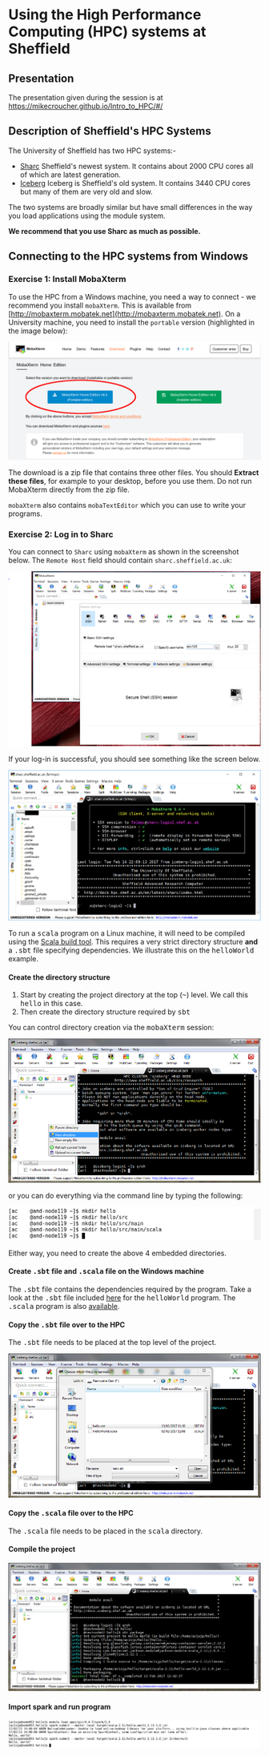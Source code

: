 # Using the High Performance Computing (HPC) systems at Sheffield

## Presentation

The presentation given during the session is at https://mikecroucher.github.io/Intro_to_HPC/#/

## Description of Sheffield's HPC Systems

The University of Sheffield has two HPC systems:-

* [Sharc](http://docs.hpc.shef.ac.uk/en/latest/sharc/) Sheffield's newest system. It contains about 2000 CPU cores all of which are latest generation.
* [Iceberg](http://docs.hpc.shef.ac.uk/en/latest/iceberg/) Iceberg is Sheffield's old system. It contains 3440 CPU cores but many of them are very old and slow.

The two systems are broadly similar but have small differences in the way you load applications using the module system.

**We recommend that you use Sharc as much as possible.**

## Connecting to the HPC systems from Windows

### Exercise 1: Install MobaXterm

To use the HPC from a Windows machine, you need a way to connect - we recommend you install  `mobaXterm`.
This is available from [http://mobaxterm.mobatek.net](http://mobaxterm.mobatek.net).
On a University machine, you need to install the `portable` version (highlighted in the image below):

<img src="images/mobaXterm_download.png" />

The download is a zip file that contains three other files. You should **Extract these files**, for example to your desktop, before you use them.
Do not run MobaXterm directly from the zip file.

`mobaXterm` also contains `mobaTextEditor` which you can use to write your programs.

### Exercise 2: Log in to Sharc

You can connect to `Sharc` using `mobaXterm` as shown in the screenshot below.
The `Remote Host` field should contain `sharc.sheffield.ac.uk`:

<img src="images/mobaxterm_sharc.png" />

If your log-in is successful, you should see something like the screen below.

<img src="images/sharc_login.png" />

To run a <tt>scala</tt> program on a Linux machine, it will need to be compiled using the [Scala build tool](http://www.scala-sbt.org/). This requires a very strict directory structure <b>and</b> a <tt>.sbt</tt> file specifying dependencies. We illustrate this on the <tt>helloWorld</tt> example.

<h4>Create the directory structure</h4>

1. Start by creating the project directory at the top (<tt>~</tt>) level. We call this <tt>hello</tt> in this case.
2. Then create the directory structure required by <tt>sbt</tt>

You can control directory creation via the <tt>mobaXterm</tt> session:

<img src="images/mobaXterm_newdir.png" />

or you can do everything via the command line by typing the following:

<img src="images/mkdir_example.png" />

Either way, you need to create the above 4 embedded directories.

<h4>Create <tt>.sbt</tt> file and <tt>.scala</tt> file on the Windows machine</h4>

The <tt>.sbt</tt> file contains the dependencies required by the program. Take a look at the <tt>.sbt</tt> file included [here](files/hello.sbt) for the <tt>helloWorld</tt> program. The <tt>.scala</tt> program is also [available](files/HelloWorld.scala).

<h4>Copy the <tt>.sbt</tt> file over to the HPC</h4>

The <tt>.sbt</tt> file needs to be placed at the top level of the project.

<img src="images/mobaXterm_upload.png" />

<h4>Copy the <tt>.scala</tt> file over to the HPC</h4>

The <tt>.scala</tt> file needs to be placed in the <tt>scala</tt> directory.

<h4>Compile the project</h4>

<img src="images/mobaXterm_sbt_package.png" />

<h4>Import spark and run program</h4>

<img src="images/spark_submit.png" />
